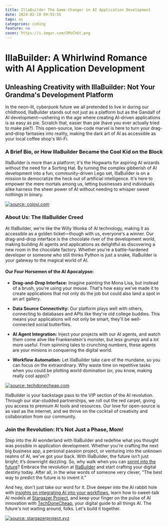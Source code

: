 ```yaml
---
title: IllaBuilder The Game-Changer in AI Application Development
date: 2024-02-10 09:55:55
tags: ai
categories: coding
feature: no
cover: https://i.imgur.com/SMsCh6t.png
---
```

# IllaBuilder: A Whirlwind Romance with AI Application Development

## Unleashing Creativity with IllaBuilder: Not Your Grandma's Development Platform

In the neon-lit, cyberpunk future we all pretended to live in during our childhood, IllaBuilder stands out not just as a platform but as the Gandalf of AI development—ushering in the age where creating AI-driven applications is as easy as pie. Scratch that, easier than pie (have you ever actually tried to make pie?). This open-source, low-code marvel is here to turn your drag-and-drop fantasies into reality, making the dark art of AI as accessible as your local coffee shop's Wi-Fi.

### A Brief Bio, or How IllaBuilder Became the Cool Kid on the Block

IllaBuilder is more than a platform; it's the Hogwarts for aspiring AI wizards without the need for a Sorting Hat. By turning the complex gibberish of AI development into a fun, community-driven Lego set, IllaBuilder is on a mission to democratize the heck out of artificial intelligence. It's here to empower the mere mortals among us, letting businesses and individuals alike harness the sheer power of AI without needing to whisper sweet nothings in binary.

<a href="https://cojovi.com/w2JLBha"><img src="https://i.imgur.com/w2JLBha.jpg" title="source: cojovi.com" /></a>

### About Us: The IllaBuilder Creed

At IllaBuilder, we’re like the Willy Wonka of AI technology, making it as accessible as a golden ticket—though with us, everyone's a winner. Our drag-and-drop interface is the chocolate river of the development world, making building AI agents and applications as delightful as discovering a new room in the chocolate factory. Whether you're a battle-hardened developer or someone who still thinks Python is just a snake, IllaBuilder is your gateway to the magical world of AI.

#### Our Four Horsemen of the AI Apocalypse:

- **Drag-and-Drop Interface:** Imagine painting the Mona Lisa, but instead of a brush, you’re using your mouse. That's how easy we've made it to create applications that not only do the job but could also land a spot in an art gallery.

- **Data Source Connectivity:** Our platform plays well with others, connecting to databases and APIs like they're old college buddies. This means your applications will not only be smart, they'll be well-connected social butterflies.

- **AI Agent Integration:** Inject your projects with our AI agents, and watch them come alive like Frankenstein's monster, but less grumpy and a lot more useful. From spinning tales to crunching numbers, these agents are your minions in conquering the digital world.

- **Workflow Automation:** Let IllaBuilder take care of the mundane, so you can focus on the extraordinary. Why waste time on repetitive tasks when you could be plotting world domination (or, you know, making really cool apps)?

<a href="https://techdonecheap.com/OskuhLm"><img src="https://i.imgur.com/OskuhLm.jpg" title="source: techdonecheap.com" /></a>

IllaBuilder is your backstage pass to the VIP section of the AI revolution. Through our star-studded partnerships, we roll out the red carpet, giving you access to premium AI tools and resources. Our love for open-source is as vast as the internet, and we thrive on the cocktail of creativity and collaboration from our community.

### Join the Revolution: It’s Not Just a Phase, Mom!

Step into the AI wonderland with IllaBuilder and redefine what you thought was possible in application development. Whether you're crafting the next big business app, a personal passion project, or venturing into the unknown realms of AI, we've got your back. With IllaBuilder, the future isn’t just bright; it’s downright dazzling. So, why walk when you can [sprint into the future](https://www.cojovi.com/)? Embrace the revolution at [IllaBuilder](https://www.illabuilder.com) and start crafting your digital destiny today. After all, in the wise words of someone very clever, "The best way to predict the future is to invent it."

And hey, don't just take our word for it. Dive deeper into the AI rabbit hole with [insights on integrating AI into your workflows](https://blog.cojovi.com/blog/gen_ai_customers), learn how to sweet-talk AI models at [Stargazer Project](https://www.stargazerproject.xyz/post/altering-our-language), and keep your finger on the pulse of AI innovation with [TechDoneCheap](https://techdonecheap.com/), your digital guide to all things AI. The future's not waiting around, folks. Let's build it together.

<a href="https://stargazerproject.xyz/RhmLWNc"><img src="https://i.imgur.com/RhmLWNc.jpg" title="source: stargazerproject.xyz" /></a>